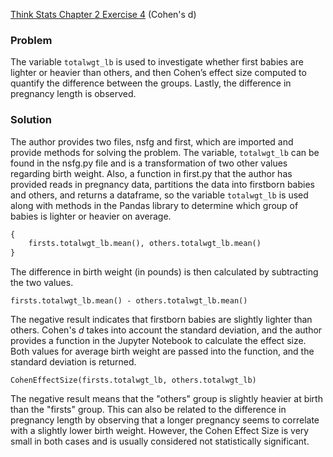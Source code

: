 [Think Stats Chapter 2 Exercise 4](http://greenteapress.com/thinkstats2/html/thinkstats2003.html#toc24) (Cohen's d)

### Problem
The variable `totalwgt_lb` is used to investigate whether first babies are lighter or heavier than others, and then Cohen’s effect size computed to quantify the difference between the groups. Lastly, the difference in pregnancy length is observed.

### Solution
The author provides two files, nsfg and first, which are imported and provide methods for solving the problem. The variable, `totalwgt_lb` can be found in the nsfg.py file and is a transformation of two other values regarding birth weight. Also, a function in first.py that the author has provided reads in pregnancy data, partitions the data into firstborn babies and others, and returns a dataframe, so the variable `totalwgt_lb` is used along with methods in the Pandas library to determine which group of babies is lighter or heavier on average.


```python
{
    firsts.totalwgt_lb.mean(), others.totalwgt_lb.mean()
}
```

The difference in birth weight (in pounds) is then calculated by subtracting the two values.

    firsts.totalwgt_lb.mean() - others.totalwgt_lb.mean()

The negative result indicates that firstborn babies are slightly lighter than others. Cohen's *d* takes into account the standard deviation, and the author provides a function in the Jupyter Notebook to calculate the effect size. Both values for average birth weight are passed into the function, and the standard deviation is returned.

    CohenEffectSize(firsts.totalwgt_lb, others.totalwgt_lb)

The negative result means that the "others" group is slightly heavier at birth than the "firsts" group. This can also be related to the difference in pregnancy length by observing that a longer pregnancy seems to correlate with a slightly lower birth weight. However, the Cohen Effect Size is very small in both cases and is usually considered not statistically significant.
